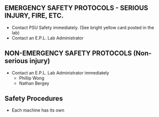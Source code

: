## EMERGENCY SAFETY PROTOCOLS - SERIOUS INJURY, FIRE, ETC.

- Contact PSU Safety immediately. (See bright yellow card posted in the lab)
- Contact an E.P.L. Lab Administrator

## NON-EMERGENCY SAFETY PROTOCOLS (Non-serious injury)

- Contact an E.P.L. Lab Administrator immediately
   - Phillip Wong
   - Nathan Bergey

## Safety Procedures

- Each machine has its own 